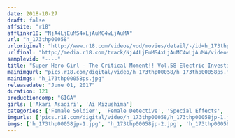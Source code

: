 ```yaml
---
date: 2018-10-27
draft: false
affsite: "r18"
afflinkr18: "NjA4LjEuMS4xLjAuMC4wLjAuMA"
url: "h_173thp00058"
urloriginal: "http://www.r18.com/videos/vod/movies/detail/-/id=h_173thp00058"
urlfinal: "http://media.r18.com/track/NjA4LjEuMS4xLjAuMC4wLjAuMA/videos/vod/movies/detail/-/id=h_173thp00058"
samplevid: "----"
title: "Super Hero Girl - The Critical Moment!! Vol.58 Electric Investigation Inspector G The Reborn Orders Accepted"
mainimgurl: "pics.r18.com/digital/video/h_173thp00058/h_173thp00058ps.jpg"
mainimgs: "h_173thp00058ps.jpg"
releasedate: "June 01, 2017"
duration: 121
productioncomp: "GIGA"
girls: ['Akari Asagiri', 'Ai Mizushima']
categories: ['Female Soldier', 'Female Detective', 'Special Effects', 'Cowgirl', 'Big Vibrator']
imgurls: ['pics.r18.com/digital/video/h_173thp00058/h_173thp00058jp-1.jpg', 'pics.r18.com/digital/video/h_173thp00058/h_173thp00058jp-2.jpg', 'pics.r18.com/digital/video/h_173thp00058/h_173thp00058jp-3.jpg', 'pics.r18.com/digital/video/h_173thp00058/h_173thp00058jp-4.jpg', 'pics.r18.com/digital/video/h_173thp00058/h_173thp00058jp-5.jpg', 'pics.r18.com/digital/video/h_173thp00058/h_173thp00058jp-6.jpg', 'pics.r18.com/digital/video/h_173thp00058/h_173thp00058jp-7.jpg', 'pics.r18.com/digital/video/h_173thp00058/h_173thp00058jp-8.jpg', 'pics.r18.com/digital/video/h_173thp00058/h_173thp00058jp-9.jpg', 'pics.r18.com/digital/video/h_173thp00058/h_173thp00058jp-10.jpg', 'pics.r18.com/digital/video/h_173thp00058/h_173thp00058jp-11.jpg', 'pics.r18.com/digital/video/h_173thp00058/h_173thp00058jp-12.jpg', 'pics.r18.com/digital/video/h_173thp00058/h_173thp00058jp-13.jpg', 'pics.r18.com/digital/video/h_173thp00058/h_173thp00058jp-14.jpg', 'pics.r18.com/digital/video/h_173thp00058/h_173thp00058jp-15.jpg', 'pics.r18.com/digital/video/h_173thp00058/h_173thp00058jp-16.jpg', 'pics.r18.com/digital/video/h_173thp00058/h_173thp00058jp-17.jpg', 'pics.r18.com/digital/video/h_173thp00058/h_173thp00058jp-18.jpg', 'pics.r18.com/digital/video/h_173thp00058/h_173thp00058jp-19.jpg', 'pics.r18.com/digital/video/h_173thp00058/h_173thp00058jp-20.jpg']
imgs: ['h_173thp00058jp-1.jpg', 'h_173thp00058jp-2.jpg', 'h_173thp00058jp-3.jpg', 'h_173thp00058jp-4.jpg', 'h_173thp00058jp-5.jpg', 'h_173thp00058jp-6.jpg', 'h_173thp00058jp-7.jpg', 'h_173thp00058jp-8.jpg', 'h_173thp00058jp-9.jpg', 'h_173thp00058jp-10.jpg', 'h_173thp00058jp-11.jpg', 'h_173thp00058jp-12.jpg', 'h_173thp00058jp-13.jpg', 'h_173thp00058jp-14.jpg', 'h_173thp00058jp-15.jpg', 'h_173thp00058jp-16.jpg', 'h_173thp00058jp-17.jpg', 'h_173thp00058jp-18.jpg', 'h_173thp00058jp-19.jpg', 'h_173thp00058jp-20.jpg']
---
```

